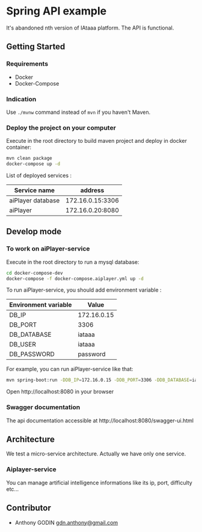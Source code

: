 # Spring API example 
It's abandoned nth version of IAtaaa platform.
The API is functional.

## Getting Started
### Requirements
* Docker
* Docker-Compose

### Indication
Use `./mvnw` command instead of `mvn` if you haven't Maven.

### Deploy the project on your computer
Execute in the root directory to build maven project and deploy in docker container:
```sh
mvn clean package 
docker-compose up -d
```
List of deployed services :

Service name | address
------ | ------ 
aiPlayer database | 172.16.0.15:3306 |
aiPlayer | 172.16.0.20:8080 |

## Develop mode
### To work on aiPlayer-service
Execute in the root directory to run a mysql database:
```sh
cd docker-compose-dev
docker-compose -f docker-compose.aiplayer.yml up -d
```
To run aiPlayer-service, you should add environment variable :

Environment variable | Value
------ | ------ 
DB_IP | 172.16.0.15 |
DB_PORT | 3306 |
DB_DATABASE | iataaa |
DB_USER | iataaa |
DB_PASSWORD | password |

For example, you can run aiPlayer-service like that:
```sh
mvn spring-boot:run -DDB_IP=172.16.0.15 -DDB_PORT=3306 -DDB_DATABASE=iataaa -DDB_USER=iataaa -DDB_PASSWORD=password
```
Open http://localhost:8080 in your browser

### Swagger documentation
The api documentation accessible at http://localhost:8080/swagger-ui.html

## Architecture
We test a micro-service architecture. Actually we have only one service.

### Aiplayer-service
You can manage artificial intelligence informations like its ip, port, difficulty etc...

## Contributor
* Anthony GODIN <gdn.anthony@gmail.com>
